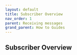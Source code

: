 ```yaml
---
layout: default
title: Subscriber Overview
nav_order: 1
parent: Receiving messages
grand_parent: How to Guides
---
```


Subscriber Overview
---
